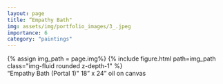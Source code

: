 ```yaml
---
layout: page
title: “Empathy Bath"
img: assets/img/portfolio_images/3_.jpeg
importance: 6
category: "paintings"
---
```


<div class="row">
    <div class="col-sm mt-3 mt-md-0">
        {% assign img_path = page.img%}
        {% include figure.html path=img_path  class="img-fluid rounded z-depth-1" %}
    </div>
</div>
<div class="caption">
    “Empathy Bath (Portal 1)"
    18” x 24”
    oil on canvas
</div>
